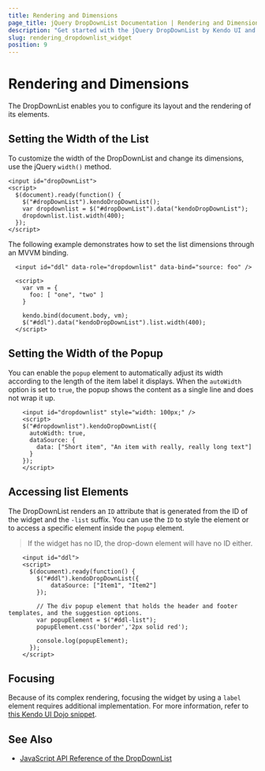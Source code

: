 ```yaml
---
title: Rendering and Dimensions
page_title: jQuery DropDownList Documentation | Rendering and Dimensions | Kendo UI
description: "Get started with the jQuery DropDownList by Kendo UI and configure its layout and the rendering of its elements."
slug: rendering_dropdownlist_widget
position: 9
---
```


# Rendering and Dimensions

The DropDownList enables you to configure its layout and the rendering of its elements.

## Setting the Width of the List

To customize the width of the DropDownList and change its dimensions, use the jQuery `width()` method.

    <input id="dropDownList">
    <script>
      $(document).ready(function() {
        $("#dropDownList").kendoDropDownList();
        var dropdownlist = $("#dropDownList").data("kendoDropDownList");
        dropdownlist.list.width(400);
      });
    </script>

The following example demonstrates how to set the list dimensions through an MVVM binding.

```dojo
  <input id="ddl" data-role="dropdownlist" data-bind="source: foo" />

  <script>
    var vm = {
      foo: [ "one", "two" ]
    }

    kendo.bind(document.body, vm);
    $("#ddl").data("kendoDropDownList").list.width(400);
  </script>
```

## Setting the Width of the Popup

You can enable the `popup` element to automatically adjust its width according to the length of the item label it displays. When the `autoWidth` option is set to `true`, the popup shows the content as a single line and does not wrap it up.

```dojo
    <input id="dropdownlist" style="width: 100px;" />
    <script>
    $("#dropdownlist").kendoDropDownList({
      autoWidth: true,
      dataSource: {
        data: ["Short item", "An item with really, really long text"]
      }
    });
    </script>
```

## Accessing list Elements

The DropDownList renders an `ID` attribute that is generated from the ID of the widget and the `-list` suffix. You can use the `ID` to style the element or to access a specific element inside the `popup` element.

> If the widget has no ID, the drop-down element will have no ID either.

```dojo
    <input id="ddl">
    <script>
      $(document).ready(function() {
        $("#ddl").kendoDropDownList({
            dataSource: ["Item1", "Item2"]
        });

        // The div popup element that holds the header and footer templates, and the suggestion options.
        var popupElement = $("#ddl-list");
        popupElement.css('border','2px solid red');

        console.log(popupElement);
      });
    </script>
```

## Focusing

Because of its complex rendering, focusing the widget by using a `label` element requires additional implementation. For more information, refer to [this Kendo UI Dojo snippet](http://dojo.telerik.com/uSeho).

## See Also

* [JavaScript API Reference of the DropDownList](/api/javascript/ui/dropdownlist)
